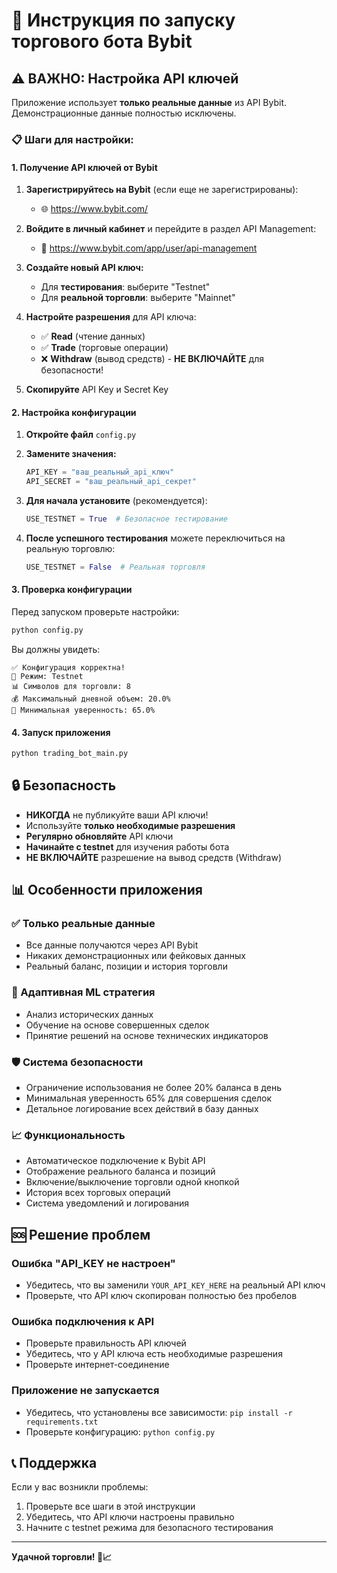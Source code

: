 # 🚀 Инструкция по запуску торгового бота Bybit

## ⚠️ ВАЖНО: Настройка API ключей

Приложение использует **только реальные данные** из API Bybit. Демонстрационные данные полностью исключены.

### 📋 Шаги для настройки:

#### 1. Получение API ключей от Bybit

1. **Зарегистрируйтесь на Bybit** (если еще не зарегистрированы):
   - 🌐 https://www.bybit.com/

2. **Войдите в личный кабинет** и перейдите в раздел API Management:
   - 🔗 https://www.bybit.com/app/user/api-management

3. **Создайте новый API ключ:**
   - Для **тестирования**: выберите "Testnet" 
   - Для **реальной торговли**: выберите "Mainnet"

4. **Настройте разрешения** для API ключа:
   - ✅ **Read** (чтение данных)
   - ✅ **Trade** (торговые операции)
   - ❌ **Withdraw** (вывод средств) - **НЕ ВКЛЮЧАЙТЕ** для безопасности!

5. **Скопируйте** API Key и Secret Key

#### 2. Настройка конфигурации

1. **Откройте файл** `config.py`

2. **Замените значения:**
   ```python
   API_KEY = "ваш_реальный_api_ключ"
   API_SECRET = "ваш_реальный_api_секрет"
   ```

3. **Для начала установите** (рекомендуется):
   ```python
   USE_TESTNET = True  # Безопасное тестирование
   ```

4. **После успешного тестирования** можете переключиться на реальную торговлю:
   ```python
   USE_TESTNET = False  # Реальная торговля
   ```

#### 3. Проверка конфигурации

Перед запуском проверьте настройки:
```bash
python config.py
```

Вы должны увидеть:
```
✅ Конфигурация корректна!
🔗 Режим: Testnet
📊 Символов для торговли: 8
💰 Максимальный дневной объем: 20.0%
🎯 Минимальная уверенность: 65.0%
```

#### 4. Запуск приложения

```bash
python trading_bot_main.py
```

## 🔒 Безопасность

- **НИКОГДА** не публикуйте ваши API ключи!
- Используйте **только необходимые разрешения**
- **Регулярно обновляйте** API ключи
- **Начинайте с testnet** для изучения работы бота
- **НЕ ВКЛЮЧАЙТЕ** разрешение на вывод средств (Withdraw)

## 📊 Особенности приложения

### ✅ Только реальные данные
- Все данные получаются через API Bybit
- Никаких демонстрационных или фейковых данных
- Реальный баланс, позиции и история торговли

### 🤖 Адаптивная ML стратегия
- Анализ исторических данных
- Обучение на основе совершенных сделок
- Принятие решений на основе технических индикаторов

### 🛡️ Система безопасности
- Ограничение использования не более 20% баланса в день
- Минимальная уверенность 65% для совершения сделок
- Детальное логирование всех действий в базу данных

### 📈 Функциональность
- Автоматическое подключение к Bybit API
- Отображение реального баланса и позиций
- Включение/выключение торговли одной кнопкой
- История всех торговых операций
- Система уведомлений и логирования

## 🆘 Решение проблем

### Ошибка "API_KEY не настроен"
- Убедитесь, что вы заменили `YOUR_API_KEY_HERE` на реальный API ключ
- Проверьте, что API ключ скопирован полностью без пробелов

### Ошибка подключения к API
- Проверьте правильность API ключей
- Убедитесь, что у API ключа есть необходимые разрешения
- Проверьте интернет-соединение

### Приложение не запускается
- Убедитесь, что установлены все зависимости: `pip install -r requirements.txt`
- Проверьте конфигурацию: `python config.py`

## 📞 Поддержка

Если у вас возникли проблемы:
1. Проверьте все шаги в этой инструкции
2. Убедитесь, что API ключи настроены правильно
3. Начните с testnet режима для безопасного тестирования

---

**Удачной торговли! 🚀📈**